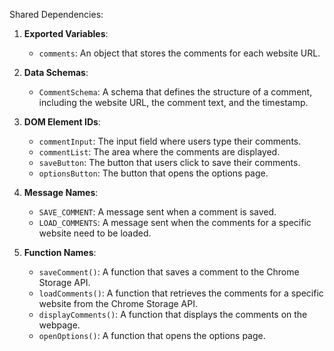 Shared Dependencies:

1. **Exported Variables**: 
   - `comments`: An object that stores the comments for each website URL.

2. **Data Schemas**: 
   - `CommentSchema`: A schema that defines the structure of a comment, including the website URL, the comment text, and the timestamp.

3. **DOM Element IDs**: 
   - `commentInput`: The input field where users type their comments.
   - `commentList`: The area where the comments are displayed.
   - `saveButton`: The button that users click to save their comments.
   - `optionsButton`: The button that opens the options page.

4. **Message Names**: 
   - `SAVE_COMMENT`: A message sent when a comment is saved.
   - `LOAD_COMMENTS`: A message sent when the comments for a specific website need to be loaded.

5. **Function Names**: 
   - `saveComment()`: A function that saves a comment to the Chrome Storage API.
   - `loadComments()`: A function that retrieves the comments for a specific website from the Chrome Storage API.
   - `displayComments()`: A function that displays the comments on the webpage.
   - `openOptions()`: A function that opens the options page.
